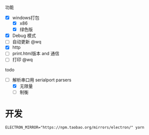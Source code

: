 功能

- [x] windows打包
  * [x] x86
  * [x] 绿色版
- [x] Debug 模式
- [ ] 自动更新 @wq
- [x] http
- [ ] print.html版本 and 通信
- [ ] 打印 @wq

todo
- [ ] 解析串口用 serialport parsers
  * [x] 无限量
  * [ ] 制衡

# 开发

`ELECTRON_MIRROR="https://npm.taobao.org/mirrors/electron/" yarn`
